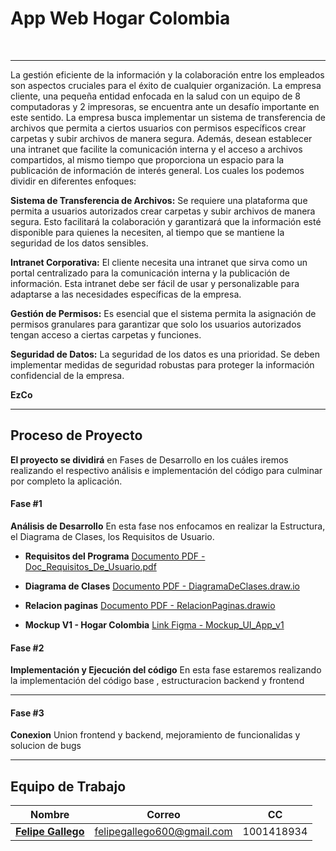 # App Web Hogar Colombia

<p align="center">
    <br>    
</p>

---

La gestión eficiente de la información y la colaboración entre los empleados son aspectos cruciales para el éxito de cualquier organización. La empresa cliente, una pequeña entidad enfocada en la salud con un equipo de 8 computadoras y 2 impresoras, se encuentra ante un desafío importante en este sentido. La empresa busca implementar un sistema de transferencia de archivos que permita a ciertos usuarios con permisos específicos crear carpetas y subir archivos de manera segura. Además, desean establecer una intranet que facilite la comunicación interna y el acceso a archivos compartidos, al mismo tiempo que proporciona un espacio para la publicación de información de interés general. Los cuales los podemos dividir en diferentes enfoques:

**Sistema de Transferencia de Archivos:** Se requiere una plataforma que permita a usuarios autorizados crear carpetas y subir archivos de manera segura. Esto facilitará la colaboración y garantizará que la información esté disponible para quienes la necesiten, al tiempo que se mantiene la seguridad de los datos sensibles.

**Intranet Corporativa:** El cliente necesita una intranet que sirva como un portal centralizado para la comunicación interna y la publicación de información. Esta intranet debe ser fácil de usar y personalizable para adaptarse a las necesidades específicas de la empresa.

**Gestión de Permisos:** Es esencial que el sistema permita la asignación de permisos granulares para garantizar que solo los usuarios autorizados tengan acceso a ciertas carpetas y funciones.

**Seguridad de Datos:** La seguridad de los datos es una prioridad. Se deben implementar medidas de seguridad robustas para proteger la información confidencial de la empresa.

 **EzCo**

---

## Proceso de Proyecto

**El proyecto se dividirá** en Fases de Desarrollo en los cuáles iremos realizando el respectivo análisis e implementación del código para culminar por completo la aplicación.

#### Fase #1

**Análisis de Desarrollo** En esta fase nos enfocamos en realizar la Estructura, el Diagrama de Clases, los Requisitos de Usuario.

- **Requisitos del Programa** [Documento PDF - Doc_Requisitos_De_Usuario.pdf](https://github.com/felipegallegoramirez/FileSystem/blob/main/misc/Doc_Requisitos_De_Usuario.pdf)
- **Diagrama de Clases** [Documento PDF - DiagramaDeClases.draw.io](https://github.com/felipegallegoramirez/FileSystem/blob/main/misc/DiagramaSchema.pdf)

- **Relacion paginas** [Documento PDF - RelacionPaginas.drawio](https://github.com/felipegallegoramirez/FileSystem/blob/main/misc/DiagramaPantallas.pdf)

- **Mockup V1 - Hogar Colombia** [Link Figma - Mockup_UI_App_v1](https://www.figma.com/file/FVFzI3MQYwkrpEss9RYci1/FileSystem?type=design&node-id=0%3A1&mode=design&t=z2s61JqYIRIAOTHg-1)

#### Fase #2

**Implementación y Ejecución del código** En esta fase estaremos realizando la implementación del código base , estructuracion backend y frontend


---

#### Fase #3

**Conexion** Union frontend y backend, mejoramiento de funcionalidas y solucion de bugs

---

## Equipo de Trabajo

| Nombre                                                        |            Correo             | CC             |
---------------------------------------------------------------------------------------- | ----------------------------------------------------------------------| ----------------------------------------------------------------------|
| [**Felipe Gallego**](https://github.com/felipegallegoramirez) |  felipegallego600@gmail.com   |   1001418934           |
